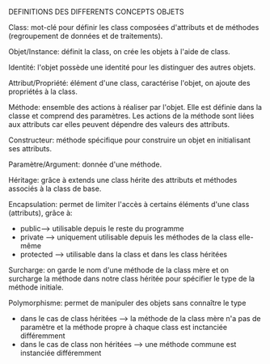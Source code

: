 DEFINITIONS DES DIFFERENTS CONCEPTS OBJETS


Class: mot-clé pour définir les class composées d'attributs et de méthodes (regroupement de données et de traitements).


Objet/Instance: définit la class, on crée les objets à l'aide de class.


Identité: l'objet possède une identité pour les distinguer des autres objets.


Attribut/Propriété: élément d'une class, caractérise l'objet, on ajoute des propriétés à la class.


Méthode: ensemble des actions à réaliser par l'objet. Elle est définie dans la classe et comprend des paramètres. 
Les actions de la méthode sont liées aux attributs car elles peuvent dépendre des valeurs des attributs.


Constructeur: méthode spécifique pour construire un objet en initialisant ses attributs.


Paramètre/Argument: donnée d'une méthode.


Héritage: grâce à extends une class hérite des attributs et méthodes associés à la class de base.


Encapsulation: permet de limiter l'accès à certains éléments d'une class (attributs), grâce à:
- public--> utilisable depuis le reste du programme 
- private --> uniquement utilisable depuis les méthodes de la class elle-même
- protected --> utilisable dans la class et dans les class héritées


Surcharge: on garde le nom d'une méthode de la class mère et on surcharge la méthode dans notre class héritée 
pour spécifier le type de la méthode initiale.


Polymorphisme: permet de manipuler des objets sans connaître le type
- dans le cas de class héritées 
--> la méthode de la class mère n'a pas de paramètre et la méthode propre à chaque class est inctanciée différemment
- dans le cas de class non héritées 
--> une méthode commune est instanciée différemment 

